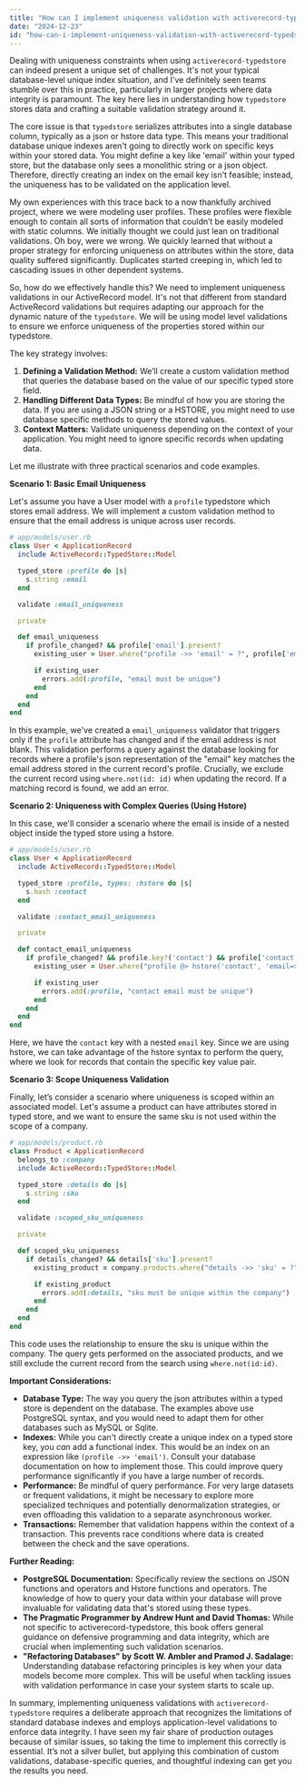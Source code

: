 ```yaml
---
title: "How can I implement uniqueness validation with activerecord-typedstore?"
date: "2024-12-23"
id: "how-can-i-implement-uniqueness-validation-with-activerecord-typedstore"
---
```


 Dealing with uniqueness constraints when using `activerecord-typedstore` can indeed present a unique set of challenges. It's not your typical database-level unique index situation, and I've definitely seen teams stumble over this in practice, particularly in larger projects where data integrity is paramount. The key here lies in understanding how `typedstore` stores data and crafting a suitable validation strategy around it.

The core issue is that `typedstore` serializes attributes into a single database column, typically as a json or hstore data type. This means your traditional database unique indexes aren't going to directly work on specific keys within your stored data. You might define a key like 'email' within your typed store, but the database only sees a monolithic string or a json object. Therefore, directly creating an index on the email key isn't feasible; instead, the uniqueness has to be validated on the application level.

My own experiences with this trace back to a now thankfully archived project, where we were modeling user profiles. These profiles were flexible enough to contain all sorts of information that couldn’t be easily modeled with static columns. We initially thought we could just lean on traditional validations. Oh boy, were we wrong. We quickly learned that without a proper strategy for enforcing uniqueness on attributes within the store, data quality suffered significantly. Duplicates started creeping in, which led to cascading issues in other dependent systems.

So, how do we effectively handle this? We need to implement uniqueness validations in our ActiveRecord model. It's not that different from standard ActiveRecord validations but requires adapting our approach for the dynamic nature of the `typedstore`. We will be using model level validations to ensure we enforce uniqueness of the properties stored within our typedstore.

The key strategy involves:

1.  **Defining a Validation Method:** We’ll create a custom validation method that queries the database based on the value of our specific typed store field.
2.  **Handling Different Data Types:** Be mindful of how you are storing the data. If you are using a JSON string or a HSTORE, you might need to use database specific methods to query the stored values.
3.  **Context Matters:** Validate uniqueness depending on the context of your application. You might need to ignore specific records when updating data.

Let me illustrate with three practical scenarios and code examples.

**Scenario 1: Basic Email Uniqueness**

Let's assume you have a User model with a `profile` typedstore which stores email address. We will implement a custom validation method to ensure that the email address is unique across user records.

```ruby
# app/models/user.rb
class User < ApplicationRecord
  include ActiveRecord::TypedStore::Model

  typed_store :profile do |s|
    s.string :email
  end

  validate :email_uniqueness

  private

  def email_uniqueness
    if profile_changed? && profile['email'].present?
      existing_user = User.where("profile ->> 'email' = ?", profile['email']).where.not(id: id).first

      if existing_user
        errors.add(:profile, "email must be unique")
      end
    end
  end
end
```

In this example, we've created a `email_uniqueness` validator that triggers only if the `profile` attribute has changed and if the email address is not blank. This validation performs a query against the database looking for records where a profile's json representation of the "email" key matches the email address stored in the current record's profile. Crucially, we exclude the current record using `where.not(id: id)` when updating the record. If a matching record is found, we add an error.

**Scenario 2: Uniqueness with Complex Queries (Using Hstore)**

In this case, we'll consider a scenario where the email is inside of a nested object inside the typed store using a hstore.

```ruby
# app/models/user.rb
class User < ApplicationRecord
  include ActiveRecord::TypedStore::Model

  typed_store :profile, types: :hstore do |s|
    s.hash :contact
  end

  validate :contact_email_uniqueness

  private

  def contact_email_uniqueness
    if profile_changed? && profile.key?('contact') && profile['contact'].key?('email') && profile['contact']['email'].present?
      existing_user = User.where("profile @> hstore('contact', 'email=>\"#{profile['contact']['email']}\"')").where.not(id: id).first

      if existing_user
        errors.add(:profile, "contact email must be unique")
      end
    end
  end
end
```

Here, we have the `contact` key with a nested `email` key. Since we are using hstore, we can take advantage of the hstore syntax to perform the query, where we look for records that contain the specific key value pair.

**Scenario 3: Scope Uniqueness Validation**

Finally, let’s consider a scenario where uniqueness is scoped within an associated model. Let's assume a product can have attributes stored in typed store, and we want to ensure the same sku is not used within the scope of a company.

```ruby
# app/models/product.rb
class Product < ApplicationRecord
  belongs_to :company
  include ActiveRecord::TypedStore::Model

  typed_store :details do |s|
    s.string :sku
  end

  validate :scoped_sku_uniqueness

  private

  def scoped_sku_uniqueness
    if details_changed? && details['sku'].present?
      existing_product = company.products.where("details ->> 'sku' = ?", details['sku']).where.not(id: id).first

      if existing_product
        errors.add(:details, "sku must be unique within the company")
      end
    end
  end
end
```

This code uses the relationship to ensure the sku is unique within the company. The query gets performed on the associated products, and we still exclude the current record from the search using `where.not(id:id)`.

**Important Considerations:**

*   **Database Type:** The way you query the json attributes within a typed store is dependent on the database. The examples above use PostgreSQL syntax, and you would need to adapt them for other databases such as MySQL or Sqlite.
*   **Indexes:** While you can't directly create a unique index on a typed store key, you *can* add a functional index. This would be an index on an expression like `(profile ->> 'email')`. Consult your database documentation on how to implement those. This could improve query performance significantly if you have a large number of records.
*   **Performance:** Be mindful of query performance. For very large datasets or frequent validations, it might be necessary to explore more specialized techniques and potentially denormalization strategies, or even offloading this validation to a separate asynchronous worker.
*   **Transactions:** Remember that validation happens within the context of a transaction. This prevents race conditions where data is created between the check and the save operations.

**Further Reading:**

*   **PostgreSQL Documentation:** Specifically review the sections on JSON functions and operators and Hstore functions and operators. The knowledge of how to query your data within your database will prove invaluable for validating data that's stored using these types.
*   **The Pragmatic Programmer by Andrew Hunt and David Thomas:** While not specific to activerecord-typedstore, this book offers general guidance on defensive programming and data integrity, which are crucial when implementing such validation scenarios.
*   **"Refactoring Databases" by Scott W. Ambler and Pramod J. Sadalage:** Understanding database refactoring principles is key when your data models become more complex. This will be useful when tackling issues with validation performance in case your system starts to scale up.

In summary, implementing uniqueness validations with `activerecord-typedstore` requires a deliberate approach that recognizes the limitations of standard database indexes and employs application-level validations to enforce data integrity. I have seen my fair share of production outages because of similar issues, so taking the time to implement this correctly is essential. It’s not a silver bullet, but applying this combination of custom validations, database-specific queries, and thoughtful indexing can get you the results you need.
